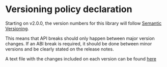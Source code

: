 Versioning policy declaration
=============================

Starting on v2.0.0, the version numbers for this library will follow [Semantic Versioning](https://semver.org/).

This means that API breaks should only happen between major version changes.
If an ABI break is required, it should be done between minor versions and be clearly stated on the release notes.

A text file with the changes included on each version can be found [here](versions.txt)
